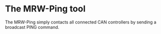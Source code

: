 # The MRW-Ping tool
The MRW-Ping simply contacts all connected CAN controllers by sending a broadcast PING command.

